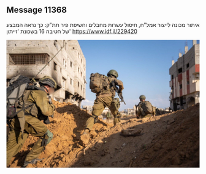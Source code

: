 ## Message 11368

איתור מכונה לייצור אמל"ח, חיסול עשרות מחבלים וחשיפת פיר תת"ק:
כך נראה המבצע של חטיבה 16 בשכונת 'זייתון'
https://www.idf.il/229420

![Photo](11368/11368_photo.jpg)
